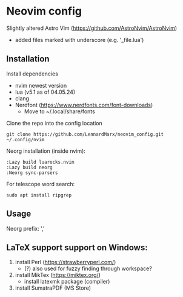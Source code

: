 # Neovim config

Slightly altered Astro Vim (https://github.com/AstroNvim/AstroNvim)
- added files marked with underscore (e.g. '_file.lua')

## Installation

Install dependencies
- nvim newest version
- lua (v5.1 as of 04.05.24)
- clang
- Nerdfont (https://www.nerdfonts.com/font-downloads)
    - Move to ~/.local/share/fonts

Clone the repo into the config location
```
git clone https://github.com/LennardMarx/neovim_config.git ~/.config/nvim
```
Neorg installation (inside nvim):
```
:Lazy build luarocks.nvim
:Lazy build neorg
:Neorg sync-parsers
```

For telescope word search:
```
sudo apt install ripgrep
```

## Usage
Neorg prefix: ','

## LaTeX support support on Windows:
1. install Perl (https://strawberryperl.com/)
    - (?) also used for fuzzy finding through workspace?
2. install MikTex (https://miktex.org/)
    - install latexmk package (compiler)
3. install SumatraPDF (MS Store)
